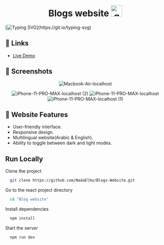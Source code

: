 <h1 align="center">Blogs website <img src="https://user-images.githubusercontent.com/74038190/216122003-1c7d9078-357a-47f5-81c7-1c4f2552e143.png" alt="quill" width="35" /></h1>

[![Typing SVG](https://readme-typing-svg.herokuapp.com?font=Fira+Code&size=30&duration=6000&pause=1000&color=af7152&multiline=true&width=1300&lines=Our+website+hosts+a+collection+of+article+on+various+topics.)](https://git.io/typing-svg)

## 🔗 Links
- [Live Demo](https://blogs-website-react.vercel.app/)
  
## 🔗 Screenshots

<div align="center">
  
  ![Macbook-Air-localhost](https://github.com/NadaElho/Blogs-Website/assets/90730411/1303b694-a8b0-478b-a042-92f0ed4e31ed)
  
  ![iPhone-11-PRO-MAX-localhost (2)](https://github.com/NadaElho/Blogs-Website/assets/90730411/4f10b60e-c4d4-4306-9adb-632ba120bd51)
  ![iPhone-11-PRO-MAX-localhost](https://github.com/NadaElho/Blogs-Website/assets/90730411/e65e5015-9589-4ccc-ade0-8e8bbfd76fb5)
  ![iPhone-11-PRO-MAX-localhost (1)](https://github.com/NadaElho/Blogs-Website/assets/90730411/5fb15132-825c-4a36-aca5-63759c1f6d8f)
</div>

## 🔗 Website Features

- User-friendly interface. 
- Responsive design. 
- Multilingual website(Arabic & English). 
- Ability to toggle between dark and light modes.

## Run Locally

Clone the project

```bash
  git clone https://github.com/NadaElho/Blogs-Website.git
```

Go to the react project directory

```bash
  cd "Blog website"
```

Install dependencies

```bash
  npm install
```

Start the server

```bash
  npm run dev
```


